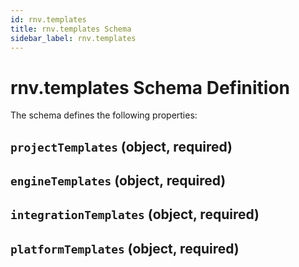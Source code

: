 ```yaml
---
id: rnv.templates
title: rnv.templates Schema
sidebar_label: rnv.templates
---
```



# rnv.templates Schema Definition

The schema defines the following properties:

## `projectTemplates` (object, required)

## `engineTemplates` (object, required)

## `integrationTemplates` (object, required)

## `platformTemplates` (object, required)